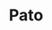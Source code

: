 ---
title: Pato
date: 
draft: false

# descripcion
description : Aro de plata pasante

materials: Plata 925

color: Plateado

dimensions: 1,8cm diam x 3,5cm largo

code: 01-20-0454

type: "Aros"

categories: []

# Images
# first image will be shown in the product page
images:
  # - image: "images/path_to_image"
  # La ubicacion de las imagenes es imagenes/Aros/Aros.Solo Plata/01-20-0454-pato
  - image: "./images/aros/solo_plata/01-20-0454-colgantes-con-zigzag_a.JPG"
  - image: "./images/aros/solo_plata/01-20-0454-colgantes-con-zigzag_b.JPG"
---